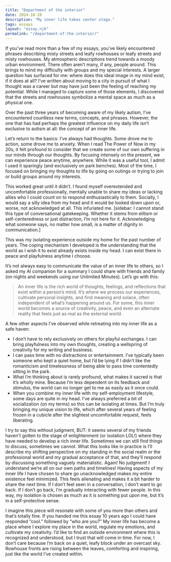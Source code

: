 ```yaml
---
title: "Department of the interior"
date: 2024-10-28
description: "My inner life takes center stage."
tags: essays
layout: "essay.njk"
permalink: "/department-of-the-interior/"
---
```


If you’ve read more than a few of my essays, you’ve likely encountered phrases describing misty streets and leafy rowhouses or leafy streets and misty rowhouses. My atmospheric descriptions trend towards a moody urban environment. There often aren’t many, if any, people around. This brings to mind my difficulty with groups and my special interests. A larger question has surfaced for me: where does this ideal image in my mind exist, if it does at all? I’ve written about moving to a city in pursuit of what I thought was a career but may have just been the feeling of reaching my potential. While I managed to capture some of those elements, I discovered that the streets and rowhouses symbolize a mental space as much as a physical one.

Over the past three years of becoming aware of my likely autism, I’ve encountered countless new terms, concepts, and phrases. However, the one that has had perhaps the greatest influence on my daily life isn’t exclusive to autism at all: the concept of an inner life.

Let’s return to the basics: I’ve always had thoughts. Some drove me to action, some drove me to anxiety. When I read The Power of Now in my 20s, it felt profound to consider that we create some of our own suffering in our minds through our thoughts. By focusing intensely on the present, we can experience peace anytime, anywhere. While it was a useful tool, I admit I used it sparingly (and exclusively on park benches). Most of the time, I focused on bringing my thoughts to life by going on outings or trying to join or build groups around my interests.

This worked great until it didn’t. I found myself overextended and uncomfortable professionally, mentally unable to share my ideas or lacking allies who I could count on to respond enthusiastically to them. Socially, I would say a silly idea from my head and it would be looked down upon or, worse, not acknowledged at all. This infuriated me. [sidebar: I cannot stand this type of conversational gatekeeping. Whether it stems from elitism or self-centeredness or just distraction, I’m not here for it. Acknowledging what someone says, no matter how small, is a matter of dignity in communication.]

This was my isolating experience outside my home for the past number of years. The coping mechanism I developed is the understanding that the world as I wish it to exist already exists inside my head. I can exist there in peace and playfulness anytime I choose.

It’s not always easy to communicate the value of an inner life to others, so I asked my AI companion for a summary I could share with friends and family (on nights and weekends using our Unlimited Minutes). Let’s go with this:

> An inner life is the rich world of thoughts, feelings, and reflections that exist within a person’s mind. It’s where we process our experiences, cultivate personal insights, and find meaning and solace, often independent of what’s happening around us. For some, this inner world becomes a source of creativity, peace, and even an alternate reality that feels just as real as the external world.

A few other aspects I’ve observed while retreating into my inner life as a safe haven:

- I don’t have to rely exclusively on others for playful exchanges. I can bring playfulness into my own thoughts, creating a wellspring of creativity for my writing and business.
- I can pass time with no distractions or entertainment. I’ve typically been someone who kept a quiet home, but I’d be lying if I didn’t like the romanticism and timelessness of being able to pass time contentedly sitting in the park.
- What I’m thinking about is rarely profound, what makes it sacred is that it’s wholly mine. Because I’m less dependent on its feedback and stimulus, the world can no longer get to me as easily as it once could.
- When you combine my inner life with my self-employment lifestyle, some days are quite in my head. I’ve always preferred a bit of socialization (on my terms) so this can be isolating at times. But I’m truly bringing my unique vision to life, which after several years of feeling frozen in a cubicle after the slightest uncomfortable request, feels liberating.

I try to say this without judgment, BUT: it seems several of my friends haven't gotten to the stage of enlightenment (or isolation LOL!) where they have needed to develop a rich inner life. Sometimes we can still find things to discuss, sometimes we cannot. What this looks like in practice is I’ll describe my shifting perspective on my standing in the social realm or the professional world and my gradual acceptance of that, and they’ll respond by discussing something vaguely materialistic. Again! No judgment! I understand we’re all on our own paths and timelines! Having aspects of my inner life I have chosen to share go unacknowledged makes my entire existence feel minimized. This feels alienating and makes it a bit harder to share the next time. If I don’t feel seen in a conversation, I don’t want to go back. If I don’t go back, I’m gradually interacting with fewer people. In this way, my isolation is chosen as much as it is something put upon me, but it’s in a self-protective sense.

I imagine this piece will resonate with some of you more than others and that’s totally fine. If you handed me this essay 10 years ago I could have responded “cool.” followed by “who are you?” My inner life has become a place where I explore my place in the world, regulate my emotions, and cultivate my creativity. I’d like to find an outside environment where this is recognized and understood, but I trust that will come in time. For now, I don’t care because I’m back on a quiet, leafy block under an overcast sky. Rowhouse fronts are rising between the leaves, comforting and inspiring, just like the world I’ve created within.
